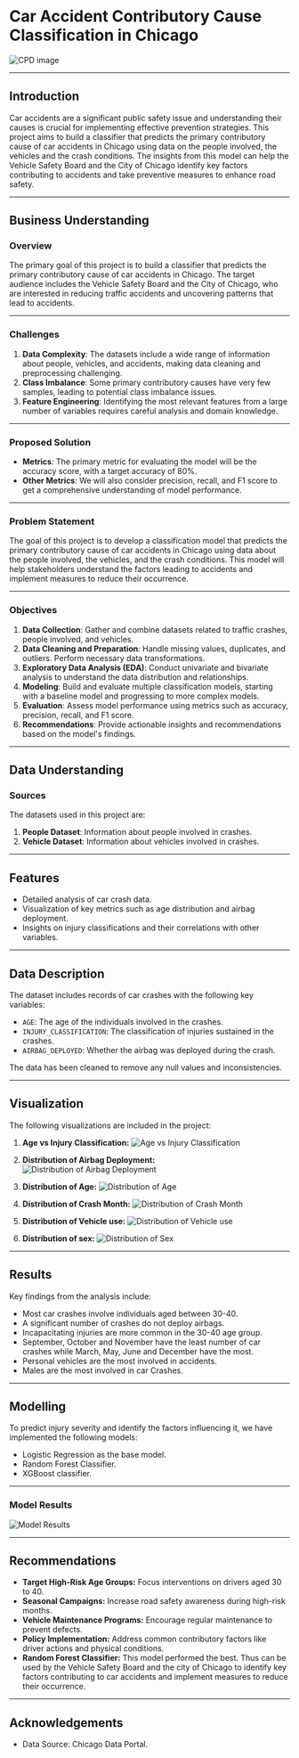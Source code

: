 # Car Accident Contributory Cause Classification in Chicago

![CPD image](Images/CPD.jpg)

---

## Introduction

Car accidents are a significant public safety issue and understanding their causes is crucial for implementing effective prevention strategies. This project aims to build a classifier that predicts the primary contributory cause of car accidents in Chicago using data on the people involved, the vehicles and the crash conditions. The insights from this model can help the Vehicle Safety Board and the City of Chicago identify key factors contributing to accidents and take preventive measures to enhance road safety.

---

## Business Understanding

### Overview

The primary goal of this project is to build a classifier that predicts the primary contributory cause of car accidents in Chicago. The target audience includes the Vehicle Safety Board and the City of Chicago, who are interested in reducing traffic accidents and uncovering patterns that lead to accidents.

---

### Challenges

1. **Data Complexity**: The datasets include a wide range of information about people, vehicles, and accidents, making data cleaning and preprocessing challenging.
2. **Class Imbalance**: Some primary contributory causes have very few samples, leading to potential class imbalance issues.
3. **Feature Engineering**: Identifying the most relevant features from a large number of variables requires careful analysis and domain knowledge.

---

### Proposed Solution

- **Metrics**: The primary metric for evaluating the model will be the accuracy score, with a target accuracy of 80%.
- **Other Metrics**: We will also consider precision, recall, and F1 score to get a comprehensive understanding of model performance.

---


### Problem Statement

The goal of this project is to develop a classification model that predicts the primary contributory cause of car accidents in Chicago using data about the people involved, the vehicles, and the crash conditions. This model will help stakeholders understand the factors leading to accidents and implement measures to reduce their occurrence.

---

### Objectives

1. **Data Collection**: Gather and combine datasets related to traffic crashes, people involved, and vehicles.
2. **Data Cleaning and Preparation**: Handle missing values, duplicates, and outliers. Perform necessary data transformations.
3. **Exploratory Data Analysis (EDA)**: Conduct univariate and bivariate analysis to understand the data distribution and relationships.
4. **Modeling**: Build and evaluate multiple classification models, starting with a baseline model and progressing to more complex models.
5. **Evaluation**: Assess model performance using metrics such as accuracy, precision, recall, and F1 score.
6. **Recommendations**: Provide actionable insights and recommendations based on the model's findings.

---

## Data Understanding

### Sources

The datasets used in this project are:
1. **People Dataset**: Information about people involved in crashes.
2. **Vehicle Dataset**: Information about vehicles involved in crashes.

---

## Features
- Detailed analysis of car crash data.
- Visualization of key metrics such as age distribution and airbag deployment.
- Insights on injury classifications and their correlations with other variables.

---

## Data Description
The dataset includes records of car crashes with the following key variables:
- `AGE`: The age of the individuals involved in the crashes.
- `INJURY_CLASSIFICATION`: The classification of injuries sustained in the crashes.
- `AIRBAG_DEPLOYED`: Whether the airbag was deployed during the crash.

The data has been cleaned to remove any null values and inconsistencies.

---

## Visualization
The following visualizations are included in the project:

1. **Age vs Injury Classification:** 
    ![Age vs Injury Classification](Images/Bivariate.PNG)
    
2. **Distribution of Airbag Deployment:**
    ![Distribution of Airbag Deployment](Images/airbag.PNG)
    
3. **Distribution of Age:**
    ![Distribution of Age](Images/Distofage.PNG)
    
4. **Distribution of Crash Month:**
    ![Distribution of Crash Month](Images/DistofCrash_month.PNG)
    
5. **Distribution of Vehicle use:**
    ![Distribution of Vehicle use](Images/Vehicleuse.PNG)
    
6. **Distribution of sex:**
    ![Distribution of Sex](Images/sex.PNG)

---

## Results
Key findings from the analysis include:

- Most car crashes involve individuals aged between 30-40.
- A significant number of crashes do not deploy airbags.
- Incapacitating injuries are more common in the 30-40 age group.
- September, October and November have the least number of car crashes while March, May, June and December have the most.
- Personal vehicles are the most involved in accidents.
- Males are the most involved in car Crashes.

---

## Modelling
To predict injury severity and identify the factors influencing it, we have implemented the following models:

- Logistic Regression as the base model.
- Random Forest Classifier.
- XGBoost classifier.

---

### Model Results
   ![Model Results](Images/model_table.PNG)

---

## Recommendations
- **Target High-Risk Age Groups:** Focus interventions on drivers aged 30 to 40.
- **Seasonal Campaigns:** Increase road safety awareness during high-risk months.
- **Vehicle Maintenance Programs:** Encourage regular maintenance to prevent defects.
- **Policy Implementation:** Address common contributory factors like driver actions and physical conditions.
- **Random Forest Classifier:** This model performed  the best. Thus can be used by the Vehicle Safety Board and the city of Chicago to identify key factors contributing to car accidents and implement measures to reduce their occurrence.

---


## Acknowledgements
- Data Source: Chicago Data Portal.